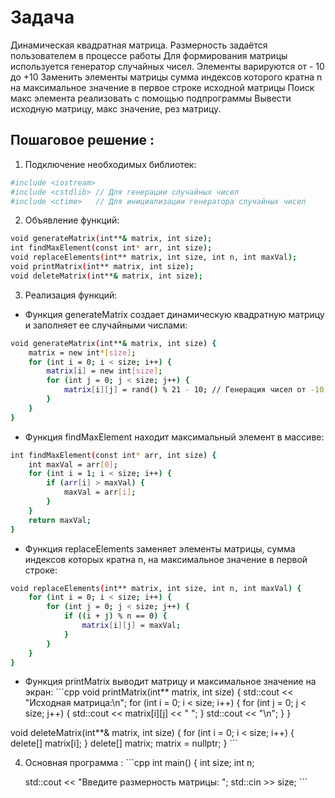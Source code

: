 # Задача 

Динамическая квадратная матрица. Размерность задаётся пользователем в процессе работы
Для формирования матрицы используется генератор случайных чисел. Элементы варируются от - 10 до +10
Заменить элементы матрицы сумма индексов которого кратна n на максимальное значение в первое строке исходной матрицы
Поиск макс элемента реализовать с помощью подпрограммы
Вывести исходную матрицу, макс значение, рез матрицу.


## Пошаговое решение :

1. Подключение необходимых библиотек:

```sh
#include <iostream>
#include <cstdlib> // Для генерации случайных чисел
#include <ctime>   // Для инициализации генератора случайных чисел
```

2. Объявление функций:

```sh
void generateMatrix(int**& matrix, int size);
int findMaxElement(const int* arr, int size);
void replaceElements(int** matrix, int size, int n, int maxVal);
void printMatrix(int** matrix, int size);
void deleteMatrix(int**& matrix, int size);
```

3. Реализация функций:
- Функция generateMatrix создает динамическую квадратную матрицу и заполняет ее случайными числами:
```sh
void generateMatrix(int**& matrix, int size) {
    matrix = new int*[size];
    for (int i = 0; i < size; i++) {
        matrix[i] = new int[size];
        for (int j = 0; j < size; j++) {
            matrix[i][j] = rand() % 21 - 10; // Генерация чисел от -10 до +10
        }
    }
}
```

- Функция findMaxElement находит максимальный элемент в массиве:
```sh
int findMaxElement(const int* arr, int size) {
    int maxVal = arr[0];
    for (int i = 1; i < size; i++) {
        if (arr[i] > maxVal) {
            maxVal = arr[i];
        }
    }
    return maxVal;
}
```

- Функция replaceElements заменяет элементы матрицы, сумма индексов которых кратна n, на максимальное значение в первой строке:
```sh
void replaceElements(int** matrix, int size, int n, int maxVal) {
    for (int i = 0; i < size; i++) {
        for (int j = 0; j < size; j++) {
            if ((i + j) % n == 0) {
                matrix[i][j] = maxVal;
            }
        }
    }
}
```

- Функция printMatrix выводит матрицу и максимальное значение на экран:
\```cpp
void printMatrix(int** matrix, int size) {
    std::cout << "Исходная матрица:\n";
    for (int i = 0; i < size; i++) {
        for (int j = 0; j < size; j++) {
            std::cout << matrix[i][j] << " ";
        }
        std::cout << "\n";
    }
}

void deleteMatrix(int**& matrix, int size) {
    for (int i = 0; i < size; i++) {
        delete[] matrix[i];
    }
    delete[] matrix;
    matrix = nullptr;
}
\```

4. Основная программа :
\```cpp
int main() {
    int size;
    int n;

    std::cout << "Введите размерность матрицы: ";
    std::cin >> size;
   \```
   

